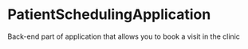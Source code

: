 # PatientSchedulingApplication
Back-end part of application that allows you to book a visit in the clinic
